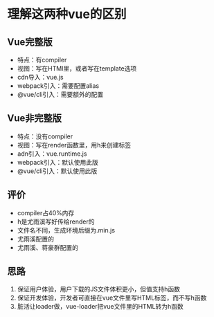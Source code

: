 # 理解这两种vue的区别
## Vue完整版
* 特点：有compiler
* 视图：写在HTMl里，或者写在template选项
* cdn导入：vue.js
* webpack引入：需要配置alias
* @vue/cli引入：需要额外的配置
## Vue非完整版
* 特点：没有compiler
* 视图：写在render函数里，用h来创建标签
* adn引入：vue.runtime.js
* webpack引入：默认使用此版
* @vue/cli引入：默认使用此版
## 评价
* compiler占40%内存
* h是尤雨溪写好传给render的
* 文件名不同，生成环境后缀为.min.js
* 尤雨溪配置的
* 尤雨溪、蒋豪群配置的

## 思路
1. 保证用户体验，用户下载的JS文件体积更小，但值支持h函数
2. 保证开发体验，开发者可直接在vue文件里写HTML标签，而不写h函数
3. 脏活让loader做，vue-loader把vue文件里的HTML转为h函数